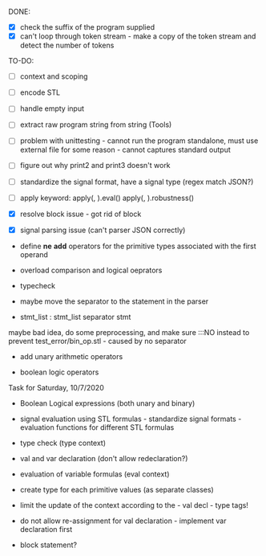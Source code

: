 DONE: 
- [X] check the suffix of the program supplied
- [X] can't loop through token stream - make a copy of the token stream and detect the number of tokens

TO-DO:
- [ ] context and scoping
- [ ] encode STL
- [ ] handle empty input
- [ ] extract raw program string from string (Tools)
- [ ] problem with unittesting - cannot run the program standalone, must use external file for some reason
        - cannot captures standard output
- [ ] figure out why print2 and print3 doesn't work

- [ ] standardize the signal format, have a signal type (regex match JSON?)

- [ ] apply keyword: apply(<STL-formula>, <Signal>).eval()
                     apply(<STL-formula>, <Signal>).robustness()

- [X] resolve block issue - got rid of block
- [X] signal parsing issue (can't parser JSON correctly) ${}$

- define __ne__ __add__ operators for the primitive types associated with the first operand

- overload comparison and logical oeprators

- typecheck

- maybe move the separator to the statement  in the parser
- stmt_list : stmt_list separator stmt

maybe bad idea, do some preprocessing, and make sure :::NO
instead to prevent test_error/bin_op.stl
        - caused by no separator

- add unary arithmetic operators

- boolean logic operators



Task for Saturday, 10/7/2020
- Boolean Logical expressions (both unary and binary)
- signal evaluation using STL formulas
        - standardize signal formats
        - evaluation functions for different STL formulas
- type check (type context)
- val and var declaration (don't allow redeclaration?)
- evaluation of variable formulas (eval context)
- create type for each primitive values (as separate classes)

- limit the update of the context according to the 
        - val decl
        - type tags!

- do not allow re-assignment for val declaration
        - implement var declaration first

- block statement?